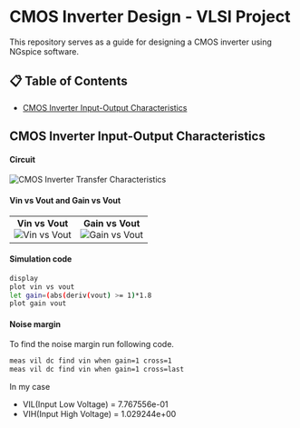 # CMOS Inverter Design - VLSI Project

This repository serves as a guide for designing a CMOS inverter using NGspice software.

## 📋 Table of Contents
- [CMOS Inverter Input-Output Characteristics](#vinvsvut)

## CMOS Inverter Input-Output Characteristics
#### Circuit
![CMOS Inverter Transfer Characteristics](https://github.com/maduwanthasl/Cmos-inverter-design-VLSI-project/blob/main/second_test/inv_vtc.png?raw=true)
#### Vin vs Vout and Gain vs Vout

<table>
  <tr>
    <td align="center">
      <strong>Vin vs Vout</strong><br>
      <img src="https://github.com/maduwanthasl/Cmos-inverter-design-VLSI-project/blob/main/second_test/Vin%20vs%20vout.png?raw=true" alt="Vin vs Vout" style="max-width:100%;">
    </td>
    <td align="center">
      <strong>Gain vs Vout</strong><br>
      <img src="https://github.com/maduwanthasl/Cmos-inverter-design-VLSI-project/blob/main/second_test/gain%20vs%20vout.png?raw=true" alt="Gain vs Vout" style="max-width:100%;">
    </td>
  </tr>
</table>

#### Simulation code
```sh
display
plot vin vs vout
let gain=(abs(deriv(vout) >= 1)*1.8
plot gain vout
```
#### Noise margin
To find the noise margin run following code.
```sh
meas vil dc find vin when gain=1 cross=1
meas vil dc find vin when gain=1 cross=last
```
In my case

- VIL(Input Low Voltage) = 7.767556e-01
- VIH(Input High Voltage) = 1.029244e+00

